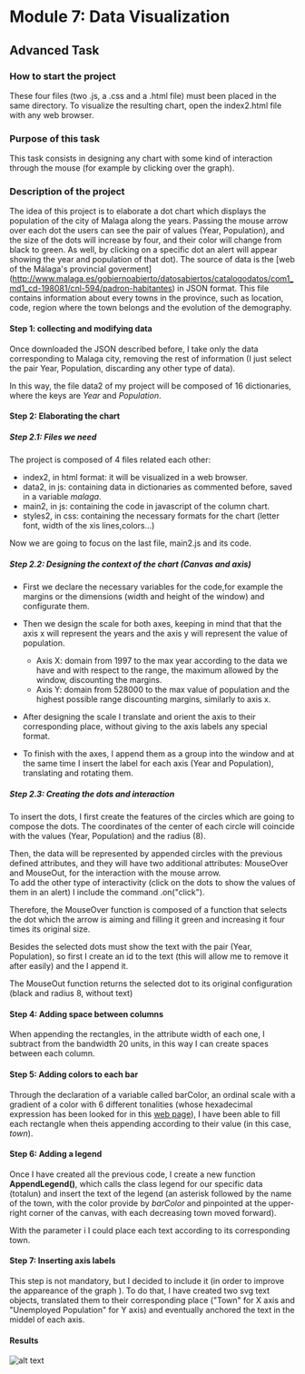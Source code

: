# Module 7: Data Visualization

## Advanced Task

### How to start the project 

These four files (two .js, a .css and a .html file) must been placed in the same directory. To visualize the resulting chart, open the index2.html file with any web browser.

### Purpose of this task

This task consists in designing any chart with some kind of interaction through the mouse (for example by clicking over the graph).

### Description of the project

The idea of this project is to elaborate a dot chart which displays the population of the city of Malaga along the years.
Passing the mouse arrow over each dot the users can see the pair of values (Year, Population), and the size of the dots will increase by four, and their color will change from black to green.
As well, by clicking on a specific dot an alert will appear showing the year and population of that dot).
The source of data is the [web of the Málaga's provincial goverment] (http://www.malaga.es/gobiernoabierto/datosabiertos/catalogodatos/com1_md1_cd-198081/cnl-594/padron-habitantes) in JSON format. This file contains information about every towns in the province, such as location, code, region where the town belongs and the evolution of the demography.

#### Step 1: collecting and modifying data

Once downloaded the JSON described before, I take only the data corresponding to Malaga city, removing the rest of information (I just select the pair Year, Population, discarding any other type of data).

In this way, the file data2 of my project will be composed of 16 dictionaries, where the keys are *Year* and *Population*.


#### Step 2: Elaborating the chart

##### Step 2.1: Files we need
The project is composed of 4 files related each other:
- index2, in html format: it will be visualized in a web browser.
- data2, in js: containing data in dictionaries as commented before, saved in a variable *malaga*.
- main2, in js: containing the code in javascript of the column chart.
- styles2, in css: containing the necessary formats for the chart (letter font, width of the xis lines,colors...)

Now we are going to focus on the last file, main2.js and its code.

##### Step 2.2: Designing the context of the chart (Canvas and axis)
     
     
- First we declare the necessary variables for the code,for example the margins or the dimensions (width and height of the window) and configurate them.

- Then we design the scale for both axes, keeping in mind that that the axis x will represent the years and the axis y will represent the value of population.
       
    - Axis X: domain from 1997 to the max year according to the data we have and with respect to the range, the maximum allowed by the window, discounting the margins.
    - Axis Y: domain from 528000 to the max value of population and the highest possible range discounting margins, similarly to axis x.

- After designing the scale I translate and orient the axis to their corresponding place, without giving to the axis labels any special format.
  
- To finish with the axes, I append them as a group into the window and at the same time 
I insert the label for each axis (Year and Population), translating and rotating them.
    

##### Step 2.3: Creating the dots and interaction


To insert the dots, I first create the features of the circles which are going to compose the dots. The coordinates of the center of each circle will coincide with the values (Year, Population) and the radius (8).

Then, the data will be represented by appended circles with the previous defined attributes, and they will have two additional attributes: MouseOver and MouseOut, for the interaction with the mouse arrow.   
To add the other type of interactivity (click on the dots to show the values of them in an alert) I include the command .on("click").

Therefore, the MouseOver function is composed of a function that selects the dot which the arrow is aiming and filling it green and increasing it four times its original size.

Besides the selected dots must show the text with the pair (Year, Population), so first I create an id to the text (this will allow me to remove it after easily) and the I append it.

The MouseOut function returns the selected dot to its original configuration (black and radius 8, without text)                    

#### Step 4: Adding space between columns

When appending the rectangles, in the attribute width of each one, I subtract from the bandwidth 20 units, in this way I can create spaces between each column.

#### Step 5: Adding colors to each bar

Through the declaration of a variable called barColor, an ordinal scale with a gradient of a color with 6 different tonalities (whose hexadecimal expression has been looked for in this [web page](https://html-color-codes.info/codigos-de-colores-hexadecimales/)), I have been able to fill each rectangle when theis appending according to their value (in this case, *town*).

#### Step 6: Adding a legend

Once I have created all the previous code, I create a new function **AppendLegend()**, which calls the class legend for our specific data (totalun) and insert the text of the legend (an asterisk followed by the name of the town, with the color provide by *barColor* and pinpointed at the upper-right corner of the canvas, with each decreasing town moved forward).

With the parameter i I could place each text according to its corresponding town.

#### Step 7: Inserting axis labels

This step is not mandatory, but I decided to include it (in order to improve the appareance of the graph ).
To do that, I have created two svg text objects, translated them to their corresponding place ("Town" for X axis and "Unemployed Population" for Y axis) and eventually anchored the text in the middel of each axis.

#### Results

![alt text]()